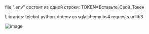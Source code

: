 file ".env" состоит из одной строки:
TOKEN=Вставьте_Свой_Токен

Libraries:
telebot
python-dotenv
os
sqlalchemy
bs4
requests
urllib3

![image](https://github.com/Alanyle/studtgbot/assets/162821077/401d526a-7c94-4aca-bc27-537a415142d6)
